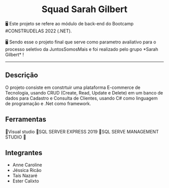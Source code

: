 
<h1 align="center">Squad Sarah Gilbert</h1>


<p align=“center”>🖥  Este projeto se refere ao módulo de back-end do Bootcamp #CONSTRUDELAS 2022 (.NET). <br></br>
  🖥 Sendo esse o projeto final que serve como parametro avaliativo para o processo seletivo da JuntosSomosMais e foi realizado pelo grupo *Sarah Gilbert* !</p>
<hr>


<h2> Descrição </h2

## O projeto consiste em constrtuir uma plataforma E-commerce de Tecnologia, usando CRUD (Create, Read, Update e Delete) em um banco de dados para Cadastro e Consulta de Clientes, usando C# como linguagem de programação e .Net como framework.
  
  
## Ferramentas

📌Visual studio
📌SQL SERVER EXPRESS 2019
📌SQL SERVE MANAGEMENT STUDIO
📌





## Integrantes
- Anne Caroline
- Jéssica Ricão
- Taís Nazaré
- Ester Calixto



